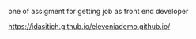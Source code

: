 one of assigment for getting job as front end developer

https://idasitich.github.io/eleveniademo.github.io/
